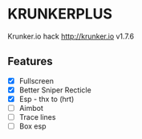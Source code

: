 # KRUNKERPLUS
Krunker.io hack
http://krunker.io v1.7.6

## Features
- [x] Fullscreen
- [x] Better Sniper Recticle
- [x] Esp - thx to (hrt)
- [ ] Aimbot
- [ ] Trace lines
- [ ] Box esp
